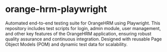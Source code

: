 # orange-hrm-playwright
Automated end-to-end testing suite for OrangeHRM using Playwright. This repository includes test scripts for login, admin module, user management, and other key features of the OrangeHRM application, ensuring robust quality assurance and continuous integration. Designed with reusable Page Object Models (POM) and dynamic test data for scalability.

